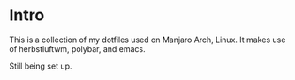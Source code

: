 Intro
=====

This is a collection of my dotfiles used on Manjaro Arch, Linux.  It makes use of herbstluftwm, polybar,
and emacs.

Still being set up.
